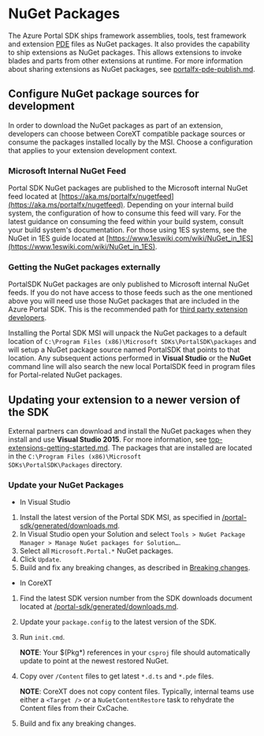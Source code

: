 
<a name="nuget-packages"></a>
# NuGet Packages

The Azure Portal SDK ships framework assemblies, tools, test framework and extension [PDE](portalfx-extensions-glossary-onboarding.md) files as NuGet packages. It also provides the capability to ship extensions as NuGet packages. This allows extensions to invoke blades and parts from other extensions at runtime. For more information about sharing  extensions as NuGet packages, see [portalfx-pde-publish.md](portalfx-pde-publish.md).

<a name="nuget-packages-configure-nuget-package-sources-for-development"></a>
## Configure NuGet package sources for development

In order to download the NuGet packages as part of an extension, developers can choose between CoreXT compatible package sources or consume the packages installed locally by the MSI. Choose a configuration that applies to your extension development context.

<a name="nuget-packages-configure-nuget-package-sources-for-development-microsoft-internal-nuget-feed"></a>
### Microsoft Internal NuGet Feed

Portal SDK NuGet packages are published to the Microsoft internal NuGet feed located at [https://aka.ms/portalfx/nugetfeed](https://aka.ms/portalfx/nugetfeed).  Depending on your internal build system, the configuration of how to consume this feed will vary.  For the latest guidance on consuming the feed within your build system, consult your build system's documentation. For those using 1ES systems, see the NuGet in 1ES guide located at [https://www.1eswiki.com/wiki/NuGet_in_1ES](https://www.1eswiki.com/wiki/NuGet_in_1ES).

<a name="nuget-packages-configure-nuget-package-sources-for-development-getting-the-nuget-packages-externally"></a>
### Getting the NuGet packages externally

PortalSDK NuGet packages are only published to Microsoft internal NuGet feeds.  If you do not have access to those feeds such as the one mentioned above you will need use those NuGet packages that are included in the Azure Portal SDK.  This is the recommended path for  [third party extension developers](portalfx-extensions-glossary-onboarding.md).

Installing the Portal SDK MSI will unpack the NuGet packages to a default location of `C:\Program Files (x86)\Microsoft SDKs\PortalSDK\packages` and will setup a NuGet package source named PortalSDK that points to that location.  Any subsequent actions performed in **Visual Studio** or the **NuGet** command line will also search the new local PortalSDK feed in program files for Portal-related NuGet packages.

<a name="nuget-packages-updating-your-extension-to-a-newer-version-of-the-sdk"></a>
## Updating your extension to a newer version of the SDK

External partners can download and install the NuGet packages when they install and use **Visual Studio 2015**. For more information, see [top-extensions-getting-started.md](top-extensions-getting-started.md). The packages that are installed are located in the `C:\Program Files (x86)\Microsoft SDKs\PortalSDK\Packages` directory.

<a name="nuget-packages-updating-your-extension-to-a-newer-version-of-the-sdk-update-your-nuget-packages"></a>
### Update your NuGet Packages

* In Visual Studio
1. Install the latest version of the Portal SDK MSI, as specified in [/portal-sdk/generated/downloads.md](/portal-sdk/generated/downloads.md).
1. In Visual Studio open your Solution and select `Tools > NuGet Package Manager > Manage NuGet packages for Solution…`.
1. Select all `Microsoft.Portal.*` NuGet packages.
1. Click `Update`.
1. Build and fix any breaking changes, as described in [Breaking changes](/portal-sdk/generated/breaking-changes.md).

* In CoreXT
1. Find the latest SDK version number from the SDK downloads document located at [/portal-sdk/generated/downloads.md](/portal-sdk/generated/downloads.md).

1. Update your `package.config` to the latest version of the SDK.

1. Run `init.cmd`.

    **NOTE**: Your $(Pkg*) references in your `csproj` file  should automatically update to point at the newest restored NuGet.

1. Copy over `/Content` files to get latest `*.d.ts` and `*.pde` files.

    **NOTE**:  CoreXT does not copy content files. Typically, internal teams use either a `<Target />` or a `NuGetContentRestore` task to rehydrate the Content files from their CxCache.

1. Build and fix any breaking changes.

